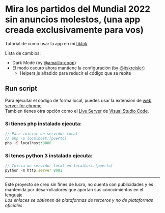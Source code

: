 # Mira los partidos del Mundial 2022 sin anuncios molestos, (una app creada exclusivamente para vos)

Tutorial de como usar la app en mi [tiktok](https://www.tiktok.com/@zalazarc20)

Lista de cambios:
- Dark Mode (by [@amaillo-coop](https://github.com/amaillo-coop))
- El modo oscuro ahora mantiene la configuración (by [@itskreisler](https://github.com/itskreisler))
  - Helpers.js añadido para reducir el código que se repite

## Run script

Para ejecutar el codigo de forma local, puedes usar la extension de [web server for chrome](https://chrome.google.com/webstore/detail/web-server-for-chrome/ofhbbkphhbklhfoeikjpcbhemlocgigb) <br>
Tambien tienes otra opción como el [Live Server](https://youtu.be/eM2xzvUTasQ) de [Visual Studio Code](https://youtu.be/cO5n3vMLdjE?t=14).


### Si tienes **php** instalado ejecuta:
```php
// Para iniciar un servidor local
// php -S localhost:[puerto]
php -S localhost:8080
``` 

### Si tenes **python 3** instalado ejecuta:
```js
// Inicia un servidor local en localhost:[puerto]
python -m http.server 8081
```

---
Esté proyecto se creo sin fines de lucro, no cuenta con publicidades y es mantenida por desarrolladores que aportan sus conocimientos en el lenguaje <br> *Los enlaces se obtienen de plataformas de terceros y no de plataformas oficiales*.
